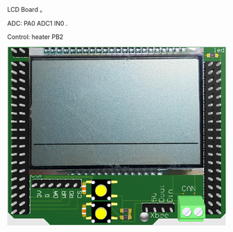 LCD Board 。        

ADC: PA0 ADC1 IN0 .       

Control:  heater PB2


![image](https://github.com/xiaoqianzi15/stm32CANbus_2_USART/blob/master/pic/123.png)
